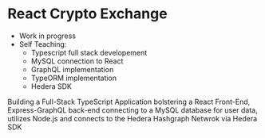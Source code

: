 # React Crypto Exchange

- Work in progress
- Self Teaching:
    - Typescript full stack developement
    - MySQL connection to React
    - GraphQL implementation
    - TypeORM implementation
    - Hedera SDK

Building a Full-Stack TypeScript Application bolstering a React Front-End, Express-GraphQL back-end connecting to a MySQL database for user data, utilizes Node.js and connects to the Hedera Hashgraph Netwrok via Hedera SDK